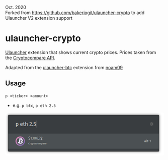 Oct. 2020  
Forked from https://github.com/bakeriogit/ulauncher-crypto to add Ulauncher V2 extension support

# ulauncher-crypto
[Ulauncher](https://ulauncher.io) extension that shows current crypto prices. 
Prices taken from the [Cryptocompare API](https://www.cryptocompare.com/).

Adapted from the [ulauncher-btc](https://github.com/noam09/ulauncher-btc) extension from [noam09](https://github.com/noam09)

## Usage
`p <ticker> <amount>`
- e.g. `p btc`, `p eth 2.5`

![ulauncher-btc extension screenshot](screenshot.png)
